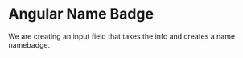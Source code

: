 Angular Name Badge
=======================

We are creating an input field that takes the info and creates a name namebadge.
